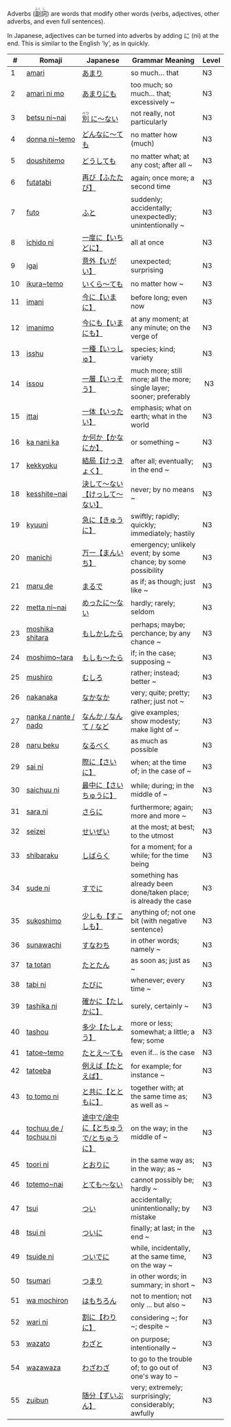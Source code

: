 Adverbs (<ruby>副<rt>ふく</rt>詞<rt>し</rt></ruby>) are words that modify other words (verbs, adjectives, other adverbs, and even full sentences).

In Japanese, adjectives can be turned into adverbs by adding に (ni) at the end. This is similar to the English ‘ly’, as in quickly.

|#|	Romaji|	Japanese|	Grammar Meaning|	Level|
| --- | --- | --- | --- | --- |
|1|[amari](amari.md)|[あまり](amari.md)|so much… that|	N3|
|2|[amari ni mo](amarinimo.md)|[あまりにも](amarinimo.md)|too much; so much… that; excessively ~|	N3|
|3|[betsu ni~nai](betsuninai.md)|[<ruby> 別<rt>べつ</rt> に～ない</ruby>](betsuninai.md)|not really, not particularly|	N3|
|4|[donna ni~temo](donnanitemo.md)|[どんなに～ても](donnanitemo.md)|no matter how (much)|	N3|
|5|[doushitemo](doushitemo.md)|[どうしても](doushitemo.md)|no matter what; at any cost; after all ~|	N3|
|6|[futatabi](futatabi.md)|[再び【ふたたび】](futatabi.md)|again; once more; a second time|	N3|
|7|[futo](futo.md)|[ふと](futo.md)|suddenly; accidentally; unexpectedly; unintentionally ~|	N3|
|8|[ichido ni](ichidoni.md)|[一度に【いちどに】](ichidoni.md)|all at once|	N3|
|9|[igai](igai.md)|[意外【いがい】](igai.md)|unexpected; surprising|	N3|
|10|[ikura~temo](ikuratemo.md)|[いくら～ても](ikuratemo.md)|no matter how ~|	N3|
|11|[imani](imani.md )|[今に【いまに】](imani.md )|before long; even now|	N3|
|12|[imanimo](imanimo.md )|[今にも【いまにも】](imanimo.md )|at any moment; at any minute; on the verge of|	N3|
|13|[isshu](isshu.md)|[一種【いっしゅ】](isshu.md)|species; kind; variety|	N3|
|14|[issou](issou.md)|[一層【いっそう】](issou.md)|much more; still more; all the more; single layer; sooner; preferably|​	N3|
|15|[ittai](ittai.md)|[一体【いったい】](ittai.md)|emphasis; what on earth; what in the world|	N3|
|16|[ka nani ka](kanika.md)|[か何か【かなにか】](kanika.md)|or something ~|	N3|
|17|[kekkyoku](kekkyoku.md)|[結局【けっきょく】](kekkyoku.md)|after all; eventually; in the end ~|	N3|
|18|[kesshite~nai](kesshite_nai.md)|[決して～ない【けっして～ない】](kesshite_nai.md)|never; by no means ~|	N3|
|19|[kyuuni](kyuuni.md)|[急に【きゅうに】](kyuuni.md)|swiftly; rapidly; quickly; immediately; hastily|	N3|
|20|[manichi](manichi.md)|[万一【まんいち】](manichi.md)|emergency; unlikely event​; by some chance; by some possibility|	N3|
|21|[maru de](marude.md)|[まるで](marude.md)|as if; as though; just like ~|	N3|
|22|[metta ni~nai](mettaninai.md)|[めったに～ない](mettaninai.md)|hardly; rarely; seldom|	N3|
|23|[moshika shitara](moshikashitara.md)|[もしかしたら](moshikashitara.md)|perhaps; maybe; perchance; by any chance ~|	N3|
|24|[moshimo~tara](moshimotara.md)|[もしも〜たら](moshimotara.md)|if; in the case; supposing ~|	N3|
|25|[mushiro](mushiro.md)|[むしろ](mushiro.md)|rather; instead; better ~|	N3|
|26|[nakanaka](nakanaka.md)|[なかなか](nakanaka.md)|very; quite; pretty; rather; just not ~|	N3|
|27|[nanka / nante / nado](nanka.md)|[なんか / なんて / など](nanka.md)|give examples; show modesty; make light of ~|	N3|
|28|[naru beku](narubeku.md)|[なるべく](narubeku.md)|as much as possible|	N3|
|29|[sai ni](saini.md)|[際に【さいに】](saini.md)|when; at the time of; in the case of ~|	N3|
|30|[saichuu ni](saichuuni.md)|[最中に【さいちゅうに】](saichuuni.md)|while; during; in the middle of ~|	N3|
|31|[sara ni](sarani.md)|[さらに](sarani.md)|furthermore; again; more and more ~|	N3|
|32|[seizei](seizei.md)|[せいぜい](seizei.md)|at the most; at best; to the utmost|	N3|
|33|[shibaraku](shibaraku.md)|[しばらく](shibaraku.md)|for a moment; for a while; for the time being|	N3|
|34|[sude ni](sudeni.md)|[すでに](sudeni.md)|something has already been done/taken place; is already the case|	N3|
|35|[sukoshimo](sukoshimo.md)|[少しも【すこしも】](sukoshimo.md)|anything of; not one bit (with negative sentence)|	N3|
|36|[sunawachi](sunawachi.md)|[すなわち](sunawachi.md)|in other words; namely ~|	N3|
|37|[ta totan](tatotan.md)|[たとたん](tatotan.md)|as soon as; just as ~|	N3|
|38|[tabi ni](tabini.md)|[たびに](tabini.md)|whenever; every time ~|	N3|
|39|[tashika ni](tashikani.md)|[確かに【たしかに】](tashikani.md)|surely, certainly ~|	N3|
|40|[tashou](tashou.md)|[多少【たしょう】](tashou.md)|more or less; somewhat; a little; a few; some|	N3|
|41|[tatoe~temo](tatoetemo.md)|[たとえ～ても](tatoetemo.md)|even if… is the case|	N3|
|42|[tatoeba](tatoeba.md)|[例えば【たとえば】](tatoeba.md)|for example; for instance ~|	N3|
|43|[to tomo ni](totomoni.md)|[と共に【とともに】](totomoni.md)|together with; at the same time as; as well as ~|	N3|
|44|[tochuu de / tochuu ni](tochuu.md)|[途中で/途中に【とちゅうで/とちゅうに】](tochuu.md)|on the way; in the middle of ~|	N3|
|45|[toori ni](toorini.md)|[とおりに](toorini.md)|in the same way as; in the way; as ~|	N3|
|46|[totemo~nai](totemonai.md)|[とても～ない](totemonai.md)|cannot possibly be; hardly ~|	N3|
|47|[tsui](tsui.md)|[つい](tsui.md)|accidentally; unintentionally; by mistake|	N3|
|48|[tsui ni](tsuini.md)|[ついに](tsuini.md)|finally; at last; in the end ~|	N3|
|49|[tsuide ni](tsuideni.md)|[ついでに](tsuideni.md)|while, incidentally, at the same time, on the way ~|	N3|
|50|[tsumari](tsumari.md)|[つまり](tsumari.md)|in other words; in summary; in short ~|	N3|
|51|[wa mochiron](wamochiron.md)|[はもちろん](wamochiron.md)|not to mention; not only ... but also ~|	N3|
|52|[wari ni](warini.md)|[割に【わりに】](warini.md)|considering ~; for ~; despite ~|	N3|
|53|[wazato](wazato.md)|[わざと](wazato.md)|on purpose; intentionally ~|	N3|
|54|[wazawaza](wazawaza.md)|[わざわざ](wazawaza.md)|to go to the trouble of; to go out of one's way to ~|	N3|
|55|[zuibun](zuibun.md)|[随分【ずいぶん】](zuibun.md)|very; extremely; surprisingly; considerably; awfully|	N3|